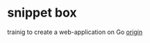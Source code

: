 # snippet box
trainig to create a web-application on Go
[origin](https://golangify.com/go/web-app-go)